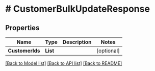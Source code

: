 # # CustomerBulkUpdateResponse


## Properties 


Name | Type | Description | Notes
------------ | ------------- | ------------- | -------------
**CustomerIds**| **List<string>** |   | [optional]


[[Back to Model list]](../../README.md#models) [[Back to API list]](../../README.md#endpoints) [[Back to README]](../../README.md)

